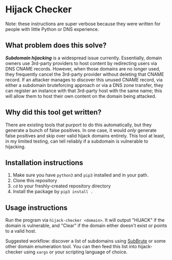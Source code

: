 Hijack Checker
========================================

Note: these instructions are super verbose because they were written for people with little Python or DNS experience.

What problem does this solve?
----------------------------------------
***Subdomain hijacking*** is a widespread issue currently. Essentially, domain owners use
3rd-party providers to host content by redirecting users via DNS CNAME records. However,
when those domains are no longer used, they frequently cancel the 3rd-party provider without
deleting that CNAME record. If an attacker manages to discover this unused CNAME record, via either
a subdomain bruteforcing approach or via a DNS zone transfer, they can register an instance with that
3rd-party host with the same name; this will allow them to host their own content on the domain being
attacked.

Why did this tool get written?
----------------------------------------

There are existing tools that purport to do this automatically, but they generate a bunch of false positives.
In one case, it would *only* generate false positives and skip over valid hijack domains entirely. This tool at
least, in my limited testing, can tell reliably if a subdomain is vulnerable to hijacking.


Installation instructions
----------------------------------------

  1. Make sure you have `python3` and `pip3` installed and in your path.
  2. Clone this repository
  3. `cd` to your freshly-created repository directory
  4. Install the package by `pip3 install .`
  
  
Usage instructions
----------------------------------------

Run the program via `hijack-checker <domain>`. It will output "HIJACK" if the domain is vulnerable, and "Clear" if
the domain either doesn't exist or points to a valid host.

Suggested workflow: discover a list of subdomains using [SubBrute](https://github.com/TheRook/subbrute) or some other
domain enumeration tool. You can then feed this list into hijack-checker using `xargs` or your scripting language
of choice.
